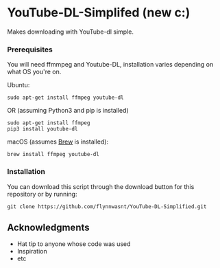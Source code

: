 # YouTube-DL-Simplifed (new c:) 

Makes downloading with YouTube-dl simple.

### Prerequisites

You will need ffmmpeg and Youtube-DL, installation varies depending on what OS you're on. 

Ubuntu:
```
sudo apt-get install ffmpeg youtube-dl
```
OR (assuming Python3 and pip is installed)
```
sudo apt-get install ffmpeg
pip3 install youtube-dl
```

macOS (assumes [Brew](https://brew.sh/) is installed):
```
brew install ffmpeg youtube-dl
```

### Installation

You can download this script through the download button for this repository or by running:
```
git clone https://github.com/flynnwasnt/YouTube-DL-Simplified.git
```

## Acknowledgments

* Hat tip to anyone whose code was used
* Inspiration
* etc